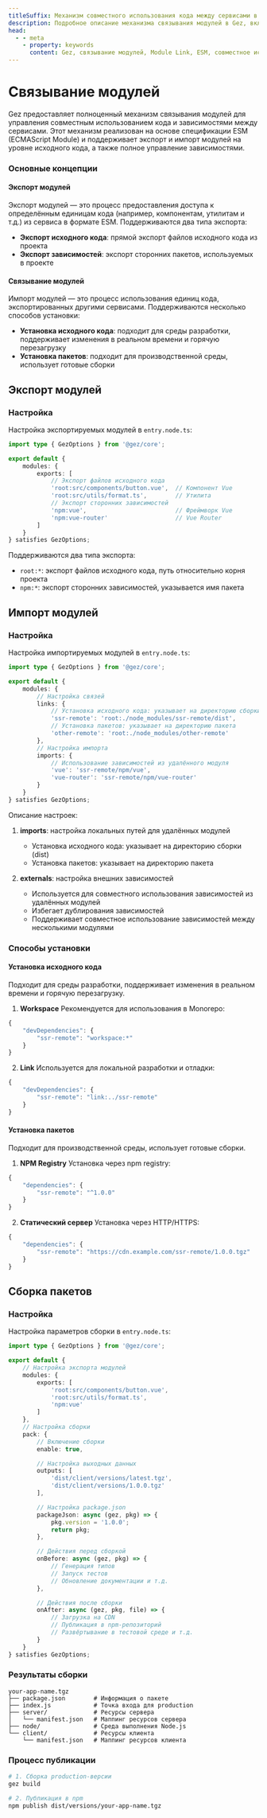 ```yaml
---
titleSuffix: Механизм совместного использования кода между сервисами в Gez
description: Подробное описание механизма связывания модулей в Gez, включая совместное использование кода между сервисами, управление зависимостями и реализацию спецификации ESM, чтобы помочь разработчикам создавать эффективные микрофронтенд-приложения.
head:
  - - meta
    - property: keywords
      content: Gez, связывание модулей, Module Link, ESM, совместное использование кода, управление зависимостями, микрофронтенд
---
```


# Связывание модулей

Gez предоставляет полноценный механизм связывания модулей для управления совместным использованием кода и зависимостями между сервисами. Этот механизм реализован на основе спецификации ESM (ECMAScript Module) и поддерживает экспорт и импорт модулей на уровне исходного кода, а также полное управление зависимостями.

### Основные концепции

#### Экспорт модулей
Экспорт модулей — это процесс предоставления доступа к определённым единицам кода (например, компонентам, утилитам и т.д.) из сервиса в формате ESM. Поддерживаются два типа экспорта:
- **Экспорт исходного кода**: прямой экспорт файлов исходного кода из проекта
- **Экспорт зависимостей**: экспорт сторонних пакетов, используемых в проекте

#### Связывание модулей
Импорт модулей — это процесс использования единиц кода, экспортированных другими сервисами. Поддерживаются несколько способов установки:
- **Установка исходного кода**: подходит для среды разработки, поддерживает изменения в реальном времени и горячую перезагрузку
- **Установка пакетов**: подходит для производственной среды, использует готовые сборки

## Экспорт модулей

### Настройка

Настройка экспортируемых модулей в `entry.node.ts`:

```ts title="src/entry.node.ts"
import type { GezOptions } from '@gez/core';

export default {
    modules: {
        exports: [
            // Экспорт файлов исходного кода
            'root:src/components/button.vue',  // Компонент Vue
            'root:src/utils/format.ts',        // Утилита
            // Экспорт сторонних зависимостей
            'npm:vue',                         // Фреймворк Vue
            'npm:vue-router'                   // Vue Router
        ]
    }
} satisfies GezOptions;
```

Поддерживаются два типа экспорта:
- `root:*`: экспорт файлов исходного кода, путь относительно корня проекта
- `npm:*`: экспорт сторонних зависимостей, указывается имя пакета

## Импорт модулей

### Настройка

Настройка импортируемых модулей в `entry.node.ts`:

```ts title="src/entry.node.ts"
import type { GezOptions } from '@gez/core';

export default {
    modules: {
        // Настройка связей
        links: {
            // Установка исходного кода: указывает на директорию сборки
            'ssr-remote': 'root:./node_modules/ssr-remote/dist',
            // Установка пакетов: указывает на директорию пакета
            'other-remote': 'root:./node_modules/other-remote'
        },
        // Настройка импорта
        imports: {
            // Использование зависимостей из удалённого модуля
            'vue': 'ssr-remote/npm/vue',
            'vue-router': 'ssr-remote/npm/vue-router'
        }
    }
} satisfies GezOptions;
```

Описание настроек:
1. **imports**: настройка локальных путей для удалённых модулей
   - Установка исходного кода: указывает на директорию сборки (dist)
   - Установка пакетов: указывает на директорию пакета

2. **externals**: настройка внешних зависимостей
   - Используется для совместного использования зависимостей из удалённых модулей
   - Избегает дублирования зависимостей
   - Поддерживает совместное использование зависимостей между несколькими модулями

### Способы установки

#### Установка исходного кода
Подходит для среды разработки, поддерживает изменения в реальном времени и горячую перезагрузку.

1. **Workspace**
Рекомендуется для использования в Monorepo:
```ts title="package.json"
{
    "devDependencies": {
        "ssr-remote": "workspace:*"
    }
}
```

2. **Link**
Используется для локальной разработки и отладки:
```ts title="package.json"
{
    "devDependencies": {
        "ssr-remote": "link:../ssr-remote"
    }
}
```

#### Установка пакетов
Подходит для производственной среды, использует готовые сборки.

1. **NPM Registry**
Установка через npm registry:
```ts title="package.json"
{
    "dependencies": {
        "ssr-remote": "^1.0.0"
    }
}
```

2. **Статический сервер**
Установка через HTTP/HTTPS:
```ts title="package.json"
{
    "dependencies": {
        "ssr-remote": "https://cdn.example.com/ssr-remote/1.0.0.tgz"
    }
}
```

## Сборка пакетов

### Настройка

Настройка параметров сборки в `entry.node.ts`:

```ts title="src/entry.node.ts"
import type { GezOptions } from '@gez/core';

export default {
    // Настройка экспорта модулей
    modules: {
        exports: [
            'root:src/components/button.vue',
            'root:src/utils/format.ts',
            'npm:vue'
        ]
    },
    // Настройка сборки
    pack: {
        // Включение сборки
        enable: true,

        // Настройка выходных данных
        outputs: [
            'dist/client/versions/latest.tgz',
            'dist/client/versions/1.0.0.tgz'
        ],

        // Настройка package.json
        packageJson: async (gez, pkg) => {
            pkg.version = '1.0.0';
            return pkg;
        },

        // Действия перед сборкой
        onBefore: async (gez, pkg) => {
            // Генерация типов
            // Запуск тестов
            // Обновление документации и т.д.
        },

        // Действия после сборки
        onAfter: async (gez, pkg, file) => {
            // Загрузка на CDN
            // Публикация в npm-репозиторий
            // Развёртывание в тестовой среде и т.д.
        }
    }
} satisfies GezOptions;
```

### Результаты сборки

```
your-app-name.tgz
├── package.json        # Информация о пакете
├── index.js            # Точка входа для production
├── server/             # Ресурсы сервера
│   └── manifest.json   # Маппинг ресурсов сервера
├── node/               # Среда выполнения Node.js
└── client/             # Ресурсы клиента
    └── manifest.json   # Маппинг ресурсов клиента
```

### Процесс публикации

```bash
# 1. Сборка production-версии
gez build

# 2. Публикация в npm
npm publish dist/versions/your-app-name.tgz
```